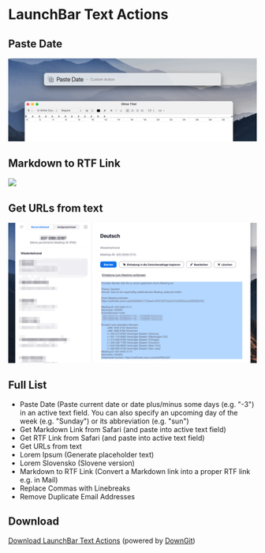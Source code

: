 # LaunchBar Text Actions

## Paste Date

<img src="pasteDate.gif" width="600"/> 

## Markdown to RTF Link

<img src="mdrtf.gif" width="600"/> 

## Get URLs from text

<img src="geturls.gif" width="600"/> 


## Full List

- Paste Date (Paste current date or date plus/minus some days (e.g. "-3") in an active text field. You can also specify an upcoming day of the week (e.g. "Sunday") or its abbreviation (e.g. "sun")
- Get Markdown Link from Safari (and paste into active text field)
- Get RTF Link from Safari (and paste into active text field)
- Get URLs from text
- Lorem Ipsum (Generate placeholder text)
- Lorem Slovensko (Slovene version)
- Markdown to RTF Link (Convert a Markdown link into a proper RTF link e.g. in Mail)
- Replace Commas with Linebreaks
- Remove Duplicate Email Addresses

## Download

[Download LaunchBar Text Actions](https://minhaskamal.github.io/DownGit/#/home?url=https://github.com/Ptujec/LaunchBar/tree/master/Text-Actions) (powered by [DownGit](https://github.com/MinhasKamal/DownGit))




   
